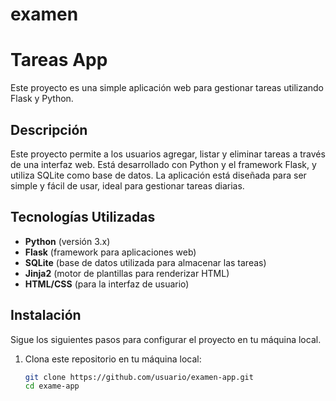 # examen
# Tareas App

Este proyecto es una simple aplicación web para gestionar tareas utilizando Flask y Python.

## Descripción

Este proyecto permite a los usuarios agregar, listar y eliminar tareas a través de una interfaz web. Está desarrollado con Python y el framework Flask, y utiliza SQLite como base de datos. La aplicación está diseñada para ser simple y fácil de usar, ideal para gestionar tareas diarias.

## Tecnologías Utilizadas

- **Python** (versión 3.x)
- **Flask** (framework para aplicaciones web)
- **SQLite** (base de datos utilizada para almacenar las tareas)
- **Jinja2** (motor de plantillas para renderizar HTML)
- **HTML/CSS** (para la interfaz de usuario)

## Instalación

Sigue los siguientes pasos para configurar el proyecto en tu máquina local.

1. Clona este repositorio en tu máquina local:

   ```bash
   git clone https://github.com/usuario/examen-app.git
   cd exame-app
